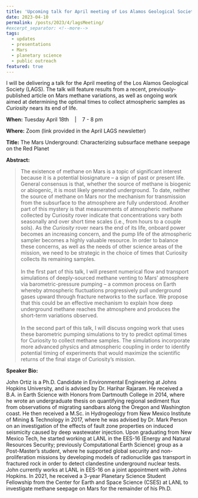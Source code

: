 ```yaml
---
title: 'Upcoming talk for April meeting of Los Alamos Geological Society' 
date: 2023-04-10
permalink: /posts/2023/4/lagsMeeting/
#excerpt_separator: <!--more-->
tags:
  - updates 
  - presentations
  - Mars
  - planetary science
  - public outreach
featured: true 
---
```

<!-- excerpt: "<img src='/images/posts/nmtBureau_walkoutSlide.png' alt='NMT-talkBanner' width='500px'/>" -->

<!-- NOTE: the featured callout in front matter allows the post to appear automatically on the ABOUT page if enabled there. -->
<!-- NOTE: the except_separator in the front matter allows you to manually specify how much of the post is included in the except (in this case, everything between the ``more`` callout. -->
<!-- <img src="/images/posts/lags_walkoutSlide.png" alt="LAGS-talkBanner" width="500px"/> -->

I will be delivering a talk for the April meeting of the Los Alamos Geological
Society (LAGS). The talk will feature results from a recent,
previously-published article on Mars methane variations, as well as ongoing
work aimed at determining the optimal times to collect atmospheric samples as
*Curiosity* nears its end of life.

**When:** Tuesday April 18th &nbsp;&nbsp; \| &nbsp;&nbsp; 7 - 8 pm 

**Where:** Zoom (link provided in the April LAGS newsletter) 
<!-- [Zoom](https://zoom.us/j/99880495832){: .btn--research} --> 

**Title:**  The Mars Underground: Characterizing subsurface methane seepage on the Red Planet

**Abstract:**
> The existence of methane on Mars is a topic of significant interest because it is a potential biosignature – a sign of past or present life. General consensus is that, whether the source of methane is biogenic or abiogenic, it is most likely generated underground. To date, neither the source of methane on Mars nor the mechanism for transmission from the subsurface to the atmosphere are fully understood. Another part of this mystery is that measurements of atmospheric methane collected by Curiosity rover indicate that concentrations vary both seasonally and over short time scales (i.e., from hours to a couple sols). As the *Curiosity* rover nears the end of its life, onboard power becomes an increasing concern, and the pump life of the atmospheric sampler becomes a highly valuable resource. In order to balance these concerns, as well as the needs of other science areas of the mission, we need to be strategic in the choice of times that Curiosity collects its remaining samples.
<br><br>
In the first part of this talk, I will present numerical flow and transport simulations of deeply-sourced methane venting to Mars’ atmosphere via barometric-pressure pumping – a common process on Earth whereby atmospheric fluctuations progressively pull underground gases upward through fracture networks to the surface. We propose that this could be an effective mechanism to explain how deep underground methane reaches the atmosphere and produces the short-term variations observed.
<br><br>
In the second part of this talk, I will discuss ongoing work that uses these barometric pumping simulations to try to predict optimal times for Curiosity to collect methane samples. The simulations incorporate more advanced physics and atmospheric coupling in order to identify potential timing of experiments that would maximize the scientific returns of the final stage of Curiosity’s mission.

 
**Speaker Bio:**

John Ortiz is a Ph.D. Candidate in Environmental Engineering at Johns Hopkins University, and is advised by Dr. Harihar Rajaram. He received a B.A. in Earth Science with Honors from Dartmouth College in 2014, where he wrote an undergraduate thesis on quantifying regional sediment flux from observations of migrating sandbars along the Oregon and Washington coast. He then received a M.Sc. in Hydrogeology from New Mexico Institute of Mining & Technology in 2017, where he was advised by Dr. Mark Person on an investigation of the effects of fault zone properties on induced seismicity caused by deep wastewater injection. Upon graduating from New Mexico Tech, he started working at LANL in the EES-16 (Energy and Natural Resources Security; previously Computational Earth Science) group as a Post-Master’s student, where he supported global security and non-proliferation missions by developing models of radionuclide gas transport in fractured rock in order to detect clandestine underground nuclear tests. John currently works at LANL in EES-16 on a joint appointment with Johns Hopkins. In 2021, he received a 3-year Planetary Science Student Fellowship from the Center for Earth and Space Science (CSES) at LANL to investigate methane seepage on Mars for the remainder of his Ph.D.


<!-- ![NMT-talkBanner](/images/posts/nmtBureau_walkoutSlide.png) -->



<!-- Excerpt this whole post: -->
<!-- more -->


